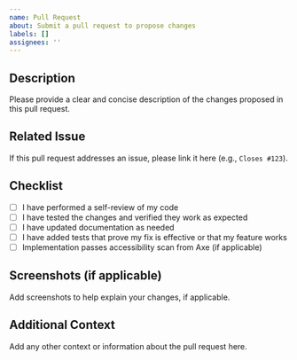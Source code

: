 ```yaml
---
name: Pull Request
about: Submit a pull request to propose changes
labels: []
assignees: ''
---
```


## Description
Please provide a clear and concise description of the changes proposed in this pull request.

## Related Issue
If this pull request addresses an issue, please link it here (e.g., `Closes #123`).

## Checklist
- [ ] I have performed a self-review of my code
- [ ] I have tested the changes and verified they work as expected
- [ ] I have updated documentation as needed
- [ ] I have added tests that prove my fix is effective or that my feature works
- [ ] Implementation passes accessibility scan from Axe (if applicable)

## Screenshots (if applicable)
Add screenshots to help explain your changes, if applicable.

## Additional Context
Add any other context or information about the pull request here.
